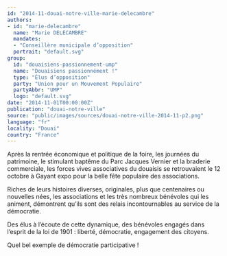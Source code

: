 ```yaml
---
id: "2014-11-douai-notre-ville-marie-delecambre"
authors:
- id: "marie-delecambre"
  name: "Marie DELECAMBRE"
  mandates: 
  - "Conseillère municipale d’opposition"
  portrait: "default.svg"
group:
  id: "douaisiens-passionnement-ump"
  name: "Douaisiens passionnément !"
  type: "Élus d’opposition"
  party: "Union pour un Mouvement Populaire"
  partyAbbr: "UMP"
  logo: "default.svg"
date: "2014-11-01T00:00:00Z"
publication: "douai-notre-ville"
source: "public/images/sources/douai-notre-ville-2014-11-p2.png"
language: "fr"
locality: "Douai"
country: "France"
---
```


Après la rentrée économique et politique de la foire, les journées du patrimoine, le stimulant baptême du Parc Jacques Vernier et la braderie commerciale, les forces vives associatives du douaisis se retrouvaient le 12 octobre à Gayant expo pour la belle fête populaire des associations.

Riches de leurs histoires diverses, originales, plus que centenaires ou nouvelles nées, les associations et les très nombreux bénévoles qui les animent, démontrent qu’ils sont des relais incontournables au service de la démocratie.

Des élus à l’écoute de cette dynamique, des bénévoles engagés dans l’esprit de la loi de 1901 : liberté, démocratie, engagement des citoyens.

Quel bel exemple de démocratie participative !
